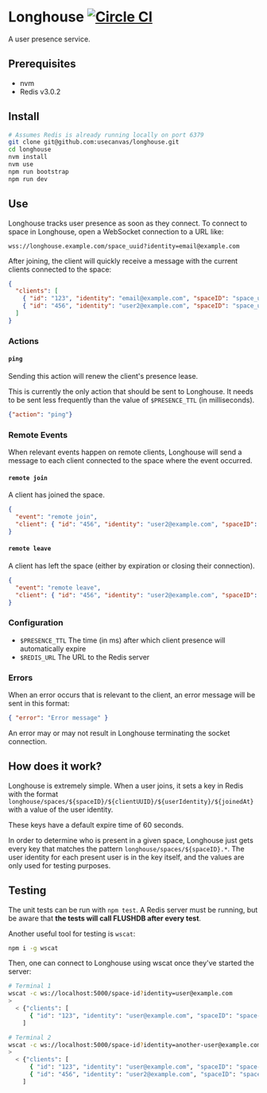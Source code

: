 # Longhouse [![Circle CI](https://circleci.com/gh/usecanvas/longhouse.svg?style=svg&circle-token=e95e3468f9e06bfea17fa9321426ef52dd3bca8e)](https://circleci.com/gh/usecanvas/longhouse)

A user presence service.

## Prerequisites

- nvm
- Redis v3.0.2

## Install

```sh
# Assumes Redis is already running locally on port 6379
git clone git@github.com:usecanvas/longhouse.git
cd longhouse
nvm install
nvm use
npm run bootstrap
npm run dev
```

## Use

Longhouse tracks user presence as soon as they connect. To connect to space in
Longhouse, open a WebSocket connection to a URL like:

```
wss://longhouse.example.com/space_uuid?identity=email@example.com
```

After joining, the client will quickly receive a message with the current
clients connected to the space:

```json
{
  "clients": [
    { "id": "123", "identity": "email@example.com", "spaceID": "space_uuid", "joinedAt": "2015-06-05T21:09:26.480Z" },
    { "id": "456", "identity": "user2@example.com", "spaceID": "space_uuid", "joinedAt": "2015-06-05T21:09:28.493Z" }
  ]
}
```

### Actions

#### `ping`

Sending this action will renew the client's presence lease.

This is currently the only action that should be sent to Longhouse. It needs to
be sent less frequently than the value of `$PRESENCE_TTL` (in milliseconds).

```json
{"action": "ping"}
```

### Remote Events

When relevant events happen on remote clients, Longhouse will send a message to
each client connected to the space where the event occurred.

#### `remote join`

A client has joined the space.

```json
{
  "event": "remote join",
  "client": { "id": "456", "identity": "user2@example.com", "spaceID": "space_uuid", "joinedAt": "2015-06-05T21:09:28.493Z" }
}
```

#### `remote leave`

A client has left the space (either by expiration or closing their connection).

```json
{
  "event": "remote leave",
  "client": { "id": "456", "identity": "user2@example.com", "spaceID": "space_uuid", "joinedAt": "2015-06-05T21:09:28.493Z" }
}
```

### Configuration

- `$PRESENCE_TTL` The time (in ms) after which client presence will
  automatically expire
- `$REDIS_URL` The URL to the Redis server

### Errors

When an error occurs that is relevant to the client, an error message will be
sent in this format:

```json
{ "error": "Error message" }
```

An error may or may not result in Longhouse terminating the socket connection.

## How does it work?

Longhouse is extremely simple. When a user joins, it sets a key in Redis with
the format `longhouse/spaces/${spaceID}/${clientUUID}/${userIdentity}/${joinedAt}` with a
value of the user identity.

These keys have a default expire time of 60 seconds.

In order to determine who is present in a given space, Longhouse just gets every
key that matches the pattern `longhouse/spaces/${spaceID}.*`. The user identity
for each present user is in the key itself, and the values are only used for
testing purposes.

## Testing

The unit tests can be run with `npm test`. A Redis server must be running, but
be aware that **the tests will call FLUSHDB after every test**.

Another useful tool for testing is `wscat`:

```bash
npm i -g wscat
```

Then, one can connect to Longhouse using wscat once they've started the
server:

```bash
# Terminal 1
wscat -c ws://localhost:5000/space-id?identity=user@example.com
>
  < {"clients": [
      { "id": "123", "identity": "user@example.com", "spaceID": "space-id", "joinedAt": "2015-06-05T21:09:26.480Z" }
    ]

# Terminal 2
wscat -c ws://localhost:5000/space-id?identity=another-user@example.com
>
  < {"clients": [
      { "id": "123", "identity": "user@example.com", "spaceID": "space-id", "joinedAt": "2015-06-05T21:09:26.480Z" },
      { "id": "456", "identity": "user2@example.com", "spaceID": "space-id", "joinedAt": "2015-06-05T21:09:28.493Z" }
    ]
```
